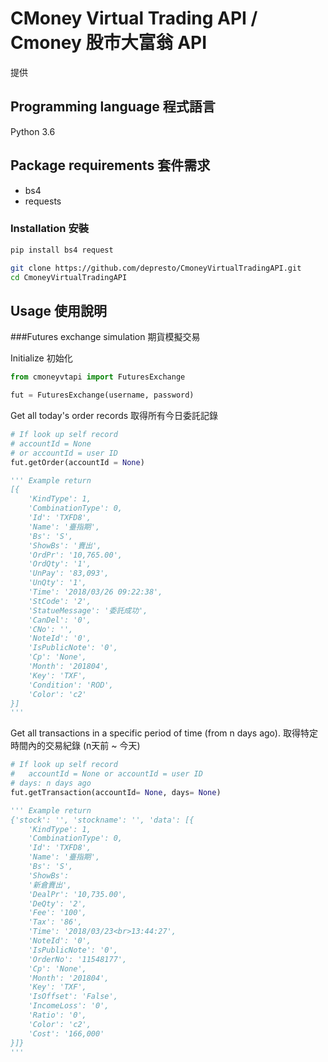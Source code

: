# CMoney Virtual Trading API / Cmoney 股市大富翁 API



提供

## Programming language 程式語言

Python 3.6


## Package requirements 套件需求

- bs4
- requests

### Installation 安裝

```bash
pip install bs4 request

git clone https://github.com/depresto/CmoneyVirtualTradingAPI.git
cd CmoneyVirtualTradingAPI
```


## Usage 使用說明

###Futures exchange simulation 期貨模擬交易

Initialize 初始化

``` python
from cmoneyvtapi import FuturesExchange

fut = FuturesExchange(username, password)
```


Get all today's order records 取得所有今日委託記錄

```python
# If look up self record
# accountId = None 
# or accountId = user ID
fut.getOrder(accountId = None)

''' Example return
[{
	'KindType': 1, 
	'CombinationType': 0, 
	'Id': 'TXFD8', 
	'Name': '臺指期', 
	'Bs': 'S', 
	'ShowBs': '賣出', 
	'OrdPr': '10,765.00', 
	'OrdQty': '1', 
	'UnPay': '83,093', 
	'UnQty': '1', 
	'Time': '2018/03/26 09:22:38', 
	'StCode': '2', 
	'StatueMessage': '委託成功', 
	'CanDel': '0', 
	'CNo': '', 
	'NoteId': '0', 
	'IsPublicNote': '0', 
	'Cp': 'None', 
	'Month': '201804', 
	'Key': 'TXF', 
	'Condition': 'ROD', 
	'Color': 'c2'
}]
'''
```

Get all transactions in a specific period of time (from n days ago). 
取得特定時間內的交易紀錄 (n天前 ~ 今天)

```python
# If look up self record
#  	accountId = None or accountId = user ID
# days: n days ago
fut.getTransaction(accountId= None, days= None)

''' Example return
{'stock': '', 'stockname': '', 'data': [{
	'KindType': 1, 
	'CombinationType': 0, 
	'Id': 'TXFD8', 
	'Name': '臺指期', 
	'Bs': 'S', 
	'ShowBs': 
	'新倉賣出', 
	'DealPr': '10,735.00', 
	'DeQty': '2', 
	'Fee': '100', 
	'Tax': '86', 
	'Time': '2018/03/23<br>13:44:27', 
	'NoteId': '0', 
	'IsPublicNote': '0', 
	'OrderNo': '11548177', 
	'Cp': 'None', 
	'Month': '201804', 
	'Key': 'TXF', 
	'IsOffset': 'False', 
	'IncomeLoss': '0', 
	'Ratio': '0', 
	'Color': 'c2', 
	'Cost': '166,000'
}]}
'''
```